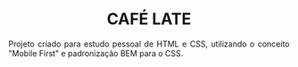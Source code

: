 <h1 align="center">CAFÉ LATE</h1>

<p align="justify">Projeto criado para estudo pessoal de HTML e CSS, utilizando o conceito "Mobile First" e padronização BEM para o CSS.</p>